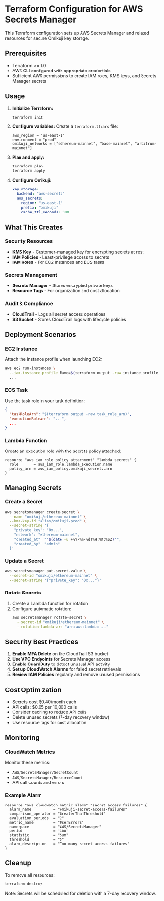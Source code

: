 # Terraform Configuration for AWS Secrets Manager

This Terraform configuration sets up AWS Secrets Manager and related resources for secure Omikuji key storage.

## Prerequisites

- Terraform >= 1.0
- AWS CLI configured with appropriate credentials
- Sufficient AWS permissions to create IAM roles, KMS keys, and Secrets Manager secrets

## Usage

1. **Initialize Terraform:**
   ```bash
   terraform init
   ```

2. **Configure variables:**
   Create a `terraform.tfvars` file:
   ```hcl
   aws_region = "us-east-1"
   environment = "prod"
   omikuji_networks = ["ethereum-mainnet", "base-mainnet", "arbitrum-mainnet"]
   ```

3. **Plan and apply:**
   ```bash
   terraform plan
   terraform apply
   ```

4. **Configure Omikuji:**
   ```yaml
   key_storage:
     backend: "aws-secrets"
     aws_secrets:
       region: "us-east-1"
       prefix: "omikuji"
       cache_ttl_seconds: 300
   ```

## What This Creates

### Security Resources
- **KMS Key** - Customer-managed key for encrypting secrets at rest
- **IAM Policies** - Least-privilege access to secrets
- **IAM Roles** - For EC2 instances and ECS tasks

### Secrets Management
- **Secrets Manager** - Stores encrypted private keys
- **Resource Tags** - For organization and cost allocation

### Audit & Compliance
- **CloudTrail** - Logs all secret access operations
- **S3 Bucket** - Stores CloudTrail logs with lifecycle policies

## Deployment Scenarios

### EC2 Instance

Attach the instance profile when launching EC2:
```bash
aws ec2 run-instances \
  --iam-instance-profile Name=$(terraform output -raw instance_profile_name) \
  ...
```

### ECS Task

Use the task role in your task definition:
```json
{
  "taskRoleArn": "$(terraform output -raw task_role_arn)",
  "executionRoleArn": "...",
  ...
}
```

### Lambda Function

Create an execution role with the secrets policy attached:
```hcl
resource "aws_iam_role_policy_attachment" "lambda_secrets" {
  role       = aws_iam_role.lambda_execution.name
  policy_arn = aws_iam_policy.omikuji_secrets.arn
}
```

## Managing Secrets

### Create a Secret
```bash
aws secretsmanager create-secret \
  --name "omikuji/ethereum-mainnet" \
  --kms-key-id "alias/omikuji-prod" \
  --secret-string '{
    "private_key": "0x...",
    "network": "ethereum-mainnet",
    "created_at": "'$(date -u +%Y-%m-%dT%H:%M:%SZ)'",
    "created_by": "admin"
  }'
```

### Update a Secret
```bash
aws secretsmanager put-secret-value \
  --secret-id "omikuji/ethereum-mainnet" \
  --secret-string '{"private_key": "0x..."}'
```

### Rotate Secrets
1. Create a Lambda function for rotation
2. Configure automatic rotation:
   ```bash
   aws secretsmanager rotate-secret \
     --secret-id "omikuji/ethereum-mainnet" \
     --rotation-lambda-arn "arn:aws:lambda:..."
   ```

## Security Best Practices

1. **Enable MFA Delete** on the CloudTrail S3 bucket
2. **Use VPC Endpoints** for Secrets Manager access
3. **Enable GuardDuty** to detect unusual API activity
4. **Set up CloudWatch Alarms** for failed secret retrievals
5. **Review IAM Policies** regularly and remove unused permissions

## Cost Optimization

- Secrets cost $0.40/month each
- API calls: $0.05 per 10,000 calls
- Consider caching to reduce API calls
- Delete unused secrets (7-day recovery window)
- Use resource tags for cost allocation

## Monitoring

### CloudWatch Metrics
Monitor these metrics:
- `AWS/SecretsManager/SecretCount`
- `AWS/SecretsManager/ResourceCount` 
- API call counts and errors

### Example Alarm
```hcl
resource "aws_cloudwatch_metric_alarm" "secret_access_failures" {
  alarm_name          = "omikuji-secret-access-failures"
  comparison_operator = "GreaterThanThreshold"
  evaluation_periods  = "2"
  metric_name         = "UserErrors"
  namespace           = "AWS/SecretsManager"
  period              = "300"
  statistic           = "Sum"
  threshold           = "5"
  alarm_description   = "Too many secret access failures"
}
```

## Cleanup

To remove all resources:
```bash
terraform destroy
```

Note: Secrets will be scheduled for deletion with a 7-day recovery window.